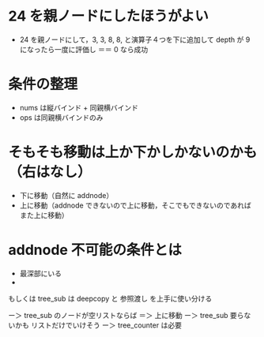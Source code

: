 # 24 を親ノードにしたほうがよい

- 24 を親ノードにして，3, 3, 8, 8, と演算子４つを下に追加して depth が 9 になったら一度に評価し ＝＝ 0 なら成功

# 条件の整理

- nums は縦バインド + 同親横バインド
- ops は同親横バインドのみ

# そもそも移動は上か下かしかないのかも（右はなし）

- 下に移動（自然に addnode）
- 上に移動（addnode できないので上に移動，そこでもできないのであればまた上に移動）

# addnode 不可能の条件とは

- 最深部にいる
- 

もしくは tree_sub は deepcopy と 参照渡し を上手に使い分ける

ー＞ tree_sub のノードが空リストならば ＝＞ 上に移動
ー＞ tree_sub 要らないかも リストだけでいけそう
ー＞ tree_counter は必要